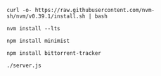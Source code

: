 ```
curl -o- https://raw.githubusercontent.com/nvm-sh/nvm/v0.39.1/install.sh | bash
```
```
nvm install --lts
```
```
npm install minimist
```
```
npm install bittorrent-tracker
```
```
./server.js
```
